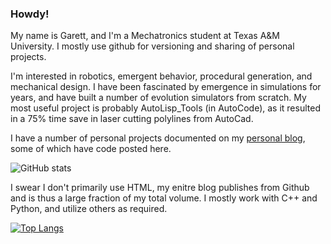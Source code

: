 ### Howdy!
My name is Garett, and I'm a Mechatronics student at Texas A&M University. I mostly use github for versioning and sharing of personal projects. 

I'm interested in robotics, emergent behavior, procedural generation, and mechanical design. I have been fascinated by emergence in simulations for years, and have built a number of evolution simulators from scratch. My most useful project is probably AutoLisp_Tools (in AutoCode), as it resulted in a 75% time save in laser cutting polylines from AutoCad.

I have a number of personal projects documented on my [personal blog](https://garettmorrison.net), some of which have code posted here.

![GitHub stats](https://github-readme-stats.vercel.app/api?username=GarettMorrison&theme=radical&show_icons=true&count_private=true&hide=issues,contribs)

I swear I don't primarily use HTML, my enitre blog publishes from Github and is thus a large fraction of my total volume. I mostly work with C++ and Python, and utilize others as required. 

[![Top Langs](https://github-readme-stats.vercel.app/api/top-langs/?username=GarettMorrison&theme=radical&langs_count=12)](https://github.com/GarettMorrison/github-readme-stats)


<!--
**GarettMorrison/GarettMorrison** is a ✨ _special_ ✨ repository because its `README.md` (this file) appears on your GitHub profile.

Here are some ideas to get you started:

- 🔭 I’m currently working on ...
- 🌱 I’m currently learning ...
- 👯 I’m looking to collaborate on ...
- 🤔 I’m looking for help with ...
- 💬 Ask me about ...
- 📫 How to reach me: ...
- 😄 Pronouns: ...
- ⚡ Fun fact: ...
-->
